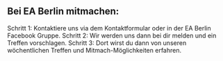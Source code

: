 ## Bei EA Berlin mitmachen:

Schritt 1: Kontaktiere uns via dem Kontaktformular oder in der EA Berlin Facebook Gruppe.
Schritt 2: Wir werden uns dann bei dir melden und ein Treffen vorschlagen.
Schritt 3: Dort wirst du dann von unseren wöchentlichen Treffen und Mitmach-Möglichkeiten erfahren.
